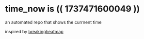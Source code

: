 # time_now is (( 1737471600049 ))

an automated repo that shows the currnent time

inspired by [breakingheatmap](https://github.com/breakingheatmap/breakingheatmap)